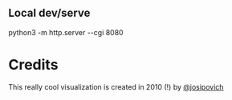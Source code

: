 ## Local dev/serve

python3 -m http.server --cgi 8080


# Credits
This really cool visualization is created in 2010 (!) by [@josipovich](https://github.com/josipovich) 
